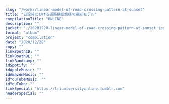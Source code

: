 ```yaml
---
slug: "/works/linear-model-of-road-crossing-pattern-at-sunset"
title: "日没時における道路横断態様の線形モデル"
compilationTitle: "ONLINE"
description: ""
jacket: "./20201220-linear-model-of-road-crossing-pattern-at-sunset.jpg"
format: "album"
project: "compilation"
date: "2020/12/20"
copy: ""
linkBoothCD: ""
linkBoothDL: ""
linkBandcamp: ""
idSpotify: ""
idAppleMusic: ""
idAmazonMusic: ""
idYouTubeMusic: ""
idYouTube: ""
linkSpecial: "https://triuniversityonline.tumblr.com"
headerSpecial: ""
---
```

